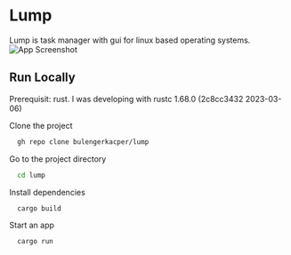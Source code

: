 # Lump

Lump is task manager with gui for linux based operating systems.
![App Screenshot](https://i.imgur.com/PT2sFKF.png)

## Run Locally
Prerequisit: rust.
I was developing with rustc 1.68.0 (2c8cc3432 2023-03-06)


Clone the project

```bash
  gh repo clone bulengerkacper/lump
```

Go to the project directory

```bash
  cd lump
```

Install dependencies

```bash
  cargo build
```

Start an app

```bash
  cargo run
```

